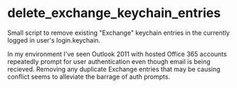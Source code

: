 delete_exchange_keychain_entries
================================

Small script to remove existing "Exchange" keychain entries in the currently logged in user's login.keychain.

In my environment I've seen Outlook 2011 with hosted Office 365 accounts repeatedly prompt for user authentication even though email is being recieved.
Removing any duplicate Exchange entries that may be causing conflict seems to alleviate the barrage of auth prompts.
